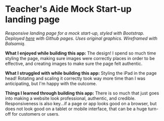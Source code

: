 # Teacher's Aide Mock Start-up landing page

*Responsive landing page for a mock start-up, styled with Bootstrap. Deployed [here](https://eireann07.github.io/teachers-aide-mock-startup/) with Github pages. Uses original graphics. Wireframed with Balsamiq.*

**What I enjoyed while building this app:** The design! I spend so much time styling the page, making sure images were correctly places in order to be effective, and creating images to make sure the page felt authentic. 

**What I struggled with while building this app:** Styling the iPad in the page head! Rotating and scaling it correctly took way more time than I was anticipating, but I'm happy with the outcome. 

**Things I learned through building this app:** There is so much that just goes into making a website look professional, authentic, and credible. Responsiveness is also key...if a page or app looks good on a browser, but does not look good on a tablet or mobile interface, that can be a huge turn-off for customers or users. 
